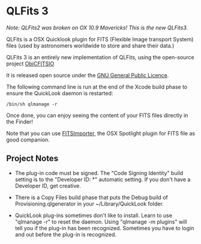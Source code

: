 QLFits 3
========

_Note: QLFits2 was broken on OX 10.9 Mavericks! This is the new QLFits3._

QLFits is a OSX Quicklook plugin for FITS (Flexible Image transport System) files (used by astronomers worldwide to store and share their data.)

QLFits 3 is an entirely new implementation of QLFits, using the open-source project [ObjCFITSIO](https://github.com/onekiloparsec/ObjCFITSIO)

It is released open source under the [GNU General Public Licence](http://en.wikipedia.org/wiki/GNU_General_Public_License).

The following command line is run at the end of the Xcode build phase to ensure the QuickLook daemon is restarted:

    /bin/sh qlmanage -r
    
Once done, you can enjoy seeing the content of your FITS files directly in the Finder!

Note that you can use [FITSImporter](https://github.com/onekiloparsec/FITSImporter), the OSX Spotlight plugin for FITS file as good companion.

Project Notes
-------------

* The plug-in code must be signed. The "Code Signing Identity" build setting is to the "Developer ID: *" automatic setting. If you don't have a Developer ID, get creative.

* There is a Copy Files build phase that puts the Debug build of Provisioning.qlgenerator in your ~/Library/QuickLook folder.

* QuickLook plug-ins sometimes don't like to install. Learn to use "qlmanage -r" to reset the daemon. Using "qlmanage -m plugins" will tell you if the plug-in has been recognized. Sometimes you have to login and out before the plug-in is recognized.


